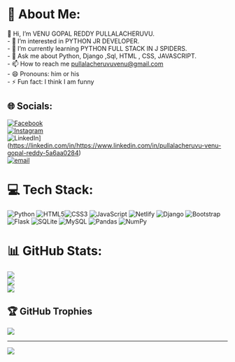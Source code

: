 # 💫 About Me:
 👋 Hi, I’m VENU GOPAL REDDY PULLALACHERUVU.<br>- 👀 I’m interested in PYTHON JR DEVELOPER.<br>- 🌱 I’m currently learning PYTHON FULL STACK IN J SPIDERS.<br>- 💬 Ask me about Python, Django ,Sql, HTML , CSS, JAVASCRIPT.<br>- 📫 How to reach me pullalacheruvuvenu@gmail.com<br>- 😄 Pronouns: him or his<br>- ⚡ Fun fact: I think I am funny


## 🌐 Socials:
[![Facebook](https://img.shields.io/badge/Facebook-%231877F2.svg?logo=Facebook&logoColor=white)](https://facebook.com/https://www.facebook.com/share/1A4kDPA39S/) <br>[![Instagram](https://img.shields.io/badge/Instagram-%23E4405F.svg?logo=Instagram&logoColor=white)](https://instagram.com/https://www.facebook.com/share/1A4kDPA39/) <br>![LinkedIn](https://img.shields.io/badge/LinkedIn-%230077B5.svg?logo=linkedin&logoColor=white)](https://linkedin.com/in/https://www.linkedin.com/in/pullalacheruvu-venu-gopal-reddy-5a6aa0284) <br>[![email](https://img.shields.io/badge/Email-D14836?logo=gmail&logoColor=white)](mailto:pullalacheruvuvenu@gmail.com) 

# 💻 Tech Stack:
![Python](https://img.shields.io/badge/python-3670A0?style=plastic&logo=python&logoColor=ffdd54) ![HTML5](https://img.shields.io/badge/html5-%23E34F26.svg?style=plastic&logo=html5&logoColor=white)![CSS3](https://img.shields.io/badge/css3-%231572B6.svg?style=plastic&logo=css3&logoColor=white) ![JavaScript](https://img.shields.io/badge/javascript-%23323330.svg?style=plastic&logo=javascript&logoColor=%23F7DF1E) ![Netlify](https://img.shields.io/badge/netlify-%23000000.svg?style=plastic&logo=netlify&logoColor=#00C7B7) ![Django](https://img.shields.io/badge/django-%23092E20.svg?style=plastic&logo=django&logoColor=white) ![Bootstrap](https://img.shields.io/badge/bootstrap-%238511FA.svg?style=plastic&logo=bootstrap&logoColor=white) ![Flask](https://img.shields.io/badge/flask-%23000.svg?style=plastic&logo=flask&logoColor=white) ![SQLite](https://img.shields.io/badge/sqlite-%2307405e.svg?style=plastic&logo=sqlite&logoColor=white) ![MySQL](https://img.shields.io/badge/mysql-4479A1.svg?style=plastic&logo=mysql&logoColor=white) ![Pandas](https://img.shields.io/badge/pandas-%23150458.svg?style=plastic&logo=pandas&logoColor=white) ![NumPy](https://img.shields.io/badge/numpy-%23013243.svg?style=plastic&logo=numpy&logoColor=white)
# 📊 GitHub Stats:
![](https://github-readme-stats.vercel.app/api?username=Unev1432&theme=dark&hide_border=false&include_all_commits=false&count_private=false)<br/>
![](https://github-readme-streak-stats.herokuapp.com/?user=Unev1432&theme=dark&hide_border=false)<br/>
![](https://github-readme-stats.vercel.app/api/top-langs/?username=Unev1432&theme=dark&hide_border=false&include_all_commits=false&count_private=false&layout=compact)

## 🏆 GitHub Trophies
![](https://github-profile-trophy.vercel.app/?username=Unev1432&theme=shadow_green&no-frame=false&no-bg=false&margin-w=4)

---
[![](https://visitcount.itsvg.in/api?id=Unev1432&icon=0&color=6)](https://visitcount.itsvg.in)

<!-- Proudly created with GPRM ( https://gprm.itsvg.in ) -->

